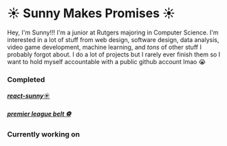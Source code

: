 # :sunny: Sunny Makes Promises :sunny:
Hey, I'm Sunny!!! I'm a junior at Rutgers majoring in Computer Science. I'm interested in a lot of stuff from web design, software design, data analysis, video game development, machine learning, and *tons* of other stuff I probably forgot about. I do a lot of projects but I rarely ever finish them so I want to hold myself accountable with a public github account lmao :sob:

### Completed
##### [react-sunny:sunny:](https://sunnymakespromises.com/react-sunny)
##### [premier league belt :soccer:](https://eplb.xyz)

### Currently working on

<!---
sunnyfeelsfine/sunnyfeelsfine is a ✨ special ✨ repository because its `README.md` (this file) appears on your GitHub profile.
You can click the Preview link to take a look at your changes.
--->
